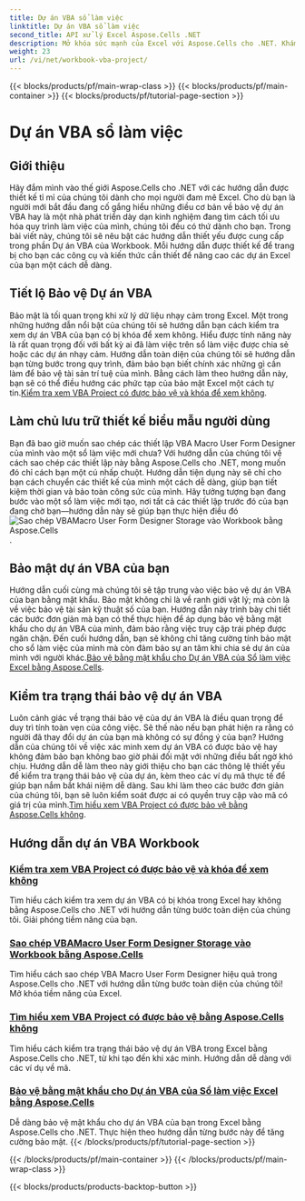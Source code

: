 ```yaml
---
title: Dự án VBA sổ làm việc
linktitle: Dự án VBA sổ làm việc
second_title: API xử lý Excel Aspose.Cells .NET
description: Mở khóa sức mạnh của Excel với Aspose.Cells cho .NET. Khám phá hướng dẫn toàn diện về bảo vệ dự án VBA, sao chép biểu mẫu người dùng và bảo mật sổ làm việc của bạn.
weight: 23
url: /vi/net/workbook-vba-project/
---
```


{{< blocks/products/pf/main-wrap-class >}}
{{< blocks/products/pf/main-container >}}
{{< blocks/products/pf/tutorial-page-section >}}

# Dự án VBA sổ làm việc

## Giới thiệu

Hãy đắm mình vào thế giới Aspose.Cells cho .NET với các hướng dẫn được thiết kế tỉ mỉ của chúng tôi dành cho mọi người đam mê Excel. Cho dù bạn là người mới bắt đầu đang cố gắng hiểu những điều cơ bản về bảo vệ dự án VBA hay là một nhà phát triển dày dạn kinh nghiệm đang tìm cách tối ưu hóa quy trình làm việc của mình, chúng tôi đều có thứ dành cho bạn. Trong bài viết này, chúng tôi sẽ nêu bật các hướng dẫn thiết yếu được cung cấp trong phần Dự án VBA của Workbook. Mỗi hướng dẫn được thiết kế để trang bị cho bạn các công cụ và kiến thức cần thiết để nâng cao các dự án Excel của bạn một cách dễ dàng.

## Tiết lộ Bảo vệ Dự án VBA 

Bảo mật là tối quan trọng khi xử lý dữ liệu nhạy cảm trong Excel. Một trong những hướng dẫn nổi bật của chúng tôi sẽ hướng dẫn bạn cách kiểm tra xem dự án VBA của bạn có bị khóa để xem không. Hiểu được tính năng này là rất quan trọng đối với bất kỳ ai đã làm việc trên sổ làm việc được chia sẻ hoặc các dự án nhạy cảm. Hướng dẫn toàn diện của chúng tôi sẽ hướng dẫn bạn từng bước trong quy trình, đảm bảo bạn biết chính xác những gì cần làm để bảo vệ tài sản trí tuệ của mình. Bằng cách làm theo hướng dẫn này, bạn sẽ có thể điều hướng các phức tạp của bảo mật Excel một cách tự tin.[Kiểm tra xem VBA Project có được bảo vệ và khóa để xem không](./check-vba-project-protection/).

## Làm chủ lưu trữ thiết kế biểu mẫu người dùng

Bạn đã bao giờ muốn sao chép các thiết lập VBA Macro User Form Designer của mình vào một sổ làm việc mới chưa? Với hướng dẫn của chúng tôi về cách sao chép các thiết lập này bằng Aspose.Cells cho .NET, mong muốn đó chỉ cách bạn một cú nhấp chuột. Hướng dẫn tiện dụng này sẽ chỉ cho bạn cách chuyển các thiết kế của mình một cách dễ dàng, giúp bạn tiết kiệm thời gian và bảo toàn công sức của mình. Hãy tưởng tượng bạn đang bước vào một sổ làm việc mới tạo, nơi tất cả các thiết lập trước đó của bạn đang chờ bạn—hướng dẫn này sẽ giúp bạn thực hiện điều đó![Sao chép VBAMacro User Form Designer Storage vào Workbook bằng Aspose.Cells](./copy-vbamacro-user-form-designer/).

## Bảo mật dự án VBA của bạn

Hướng dẫn cuối cùng mà chúng tôi sẽ tập trung vào việc bảo vệ dự án VBA của bạn bằng mật khẩu. Bảo mật không chỉ là về ranh giới vật lý; mà còn là về việc bảo vệ tài sản kỹ thuật số của bạn. Hướng dẫn này trình bày chi tiết các bước đơn giản mà bạn có thể thực hiện để áp dụng bảo vệ bằng mật khẩu cho dự án VBA của mình, đảm bảo rằng việc truy cập trái phép được ngăn chặn. Đến cuối hướng dẫn, bạn sẽ không chỉ tăng cường tính bảo mật cho sổ làm việc của mình mà còn đảm bảo sự an tâm khi chia sẻ dự án của mình với người khác.[Bảo vệ bằng mật khẩu cho Dự án VBA của Sổ làm việc Excel bằng Aspose.Cells](./password-protect-vba-project/).

## Kiểm tra trạng thái bảo vệ dự án VBA

Luôn cảnh giác về trạng thái bảo vệ của dự án VBA là điều quan trọng để duy trì tính toàn vẹn của công việc. Sẽ thế nào nếu bạn phát hiện ra rằng có người đã thay đổi dự án của bạn mà không có sự đồng ý của bạn? Hướng dẫn của chúng tôi về việc xác minh xem dự án VBA có được bảo vệ hay không đảm bảo bạn không bao giờ phải đối mặt với những điều bất ngờ khó chịu. Hướng dẫn dễ làm theo này giới thiệu cho bạn các thông lệ thiết yếu để kiểm tra trạng thái bảo vệ của dự án, kèm theo các ví dụ mã thực tế để giúp bạn nắm bắt khái niệm dễ dàng. Sau khi làm theo các bước đơn giản của chúng tôi, bạn sẽ luôn kiểm soát được ai có quyền truy cập vào mã có giá trị của mình.[Tìm hiểu xem VBA Project có được bảo vệ bằng Aspose.Cells không](./find-if-vba-project-is-protected/).

## Hướng dẫn dự án VBA Workbook
### [Kiểm tra xem VBA Project có được bảo vệ và khóa để xem không](./check-vba-project-protection/)
Tìm hiểu cách kiểm tra xem dự án VBA có bị khóa trong Excel hay không bằng Aspose.Cells cho .NET với hướng dẫn từng bước toàn diện của chúng tôi. Giải phóng tiềm năng của bạn.
### [Sao chép VBAMacro User Form Designer Storage vào Workbook bằng Aspose.Cells](./copy-vbamacro-user-form-designer/)
Tìm hiểu cách sao chép VBA Macro User Form Designer hiệu quả trong Aspose.Cells cho .NET với hướng dẫn từng bước toàn diện của chúng tôi! Mở khóa tiềm năng của Excel.
### [Tìm hiểu xem VBA Project có được bảo vệ bằng Aspose.Cells không](./find-if-vba-project-is-protected/)
Tìm hiểu cách kiểm tra trạng thái bảo vệ dự án VBA trong Excel bằng Aspose.Cells cho .NET, từ khi tạo đến khi xác minh. Hướng dẫn dễ dàng với các ví dụ về mã.
### [Bảo vệ bằng mật khẩu cho Dự án VBA của Sổ làm việc Excel bằng Aspose.Cells](./password-protect-vba-project/)
Dễ dàng bảo vệ mật khẩu cho dự án VBA của bạn trong Excel bằng Aspose.Cells cho .NET. Thực hiện theo hướng dẫn từng bước này để tăng cường bảo mật.
{{< /blocks/products/pf/tutorial-page-section >}}

{{< /blocks/products/pf/main-container >}}
{{< /blocks/products/pf/main-wrap-class >}}

{{< blocks/products/products-backtop-button >}}
